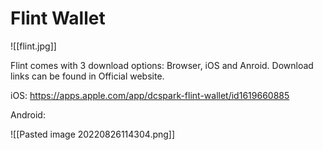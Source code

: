 # Flint Wallet


![[flint.jpg]]


Flint comes with 3 download options: Browser, iOS and Anroid. Download links can be found in Official website.

iOS: https://apps.apple.com/app/dcspark-flint-wallet/id1619660885

Android: 




![[Pasted image 20220826114304.png]]